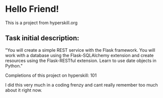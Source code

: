 # Hello Friend!

This is a project from hyperskill.org

## Task initial description:

"You will create a simple REST service with the Flask framework. You will work with a database using the Flask-SQLAlchemy 
extension and create resources using the Flask-RESTful extension. Learn to use date objects in Python."

Completions of this project on hyperskill: 101


I did this very much in a coding frenzy and cant really remember too much about it right now.
